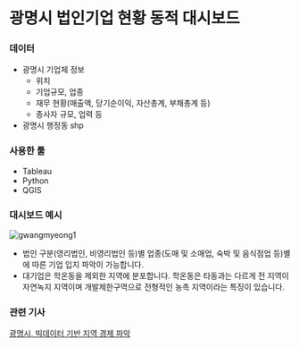 # 광명시 법인기업 현황 동적 대시보드

### 데이터 
- 광명시 기업체 정보 
  - 위치
  - 기업규모, 업종
  - 재무 현황(매출액, 당기순이익, 자산총계, 부채총계 등)
  - 종사자 규모, 업력 등
- 광명시 행정동 shp

### 사용한 툴
- Tableau
- Python
- QGIS

### 대시보드 예시
![gwangmyeong1](https://user-images.githubusercontent.com/90254892/229352622-b6938638-336a-432b-af3d-cf1a4e9f2e2e.jpg)
- 법인 구분(영리법인, 비영리법인 등)별 업종(도매 및 소매업, 숙박 및 음식점업 등)별에 따른 기업 입지 파악이 가능합니다.
- 대기업은 학온동을 제외한 지역에 분포합니다. 학온동은 타동과는 다르게 전 지역이 자연녹지 지역이며 개발제한구역으로 전형적인 농촉 지역이라는 특징이 있습니다.

### 관련 기사
[광명시, 빅데이터 기반 지역 경제 파악](https://www.aitimes.com/news/articleView.html?idxno=120287)
